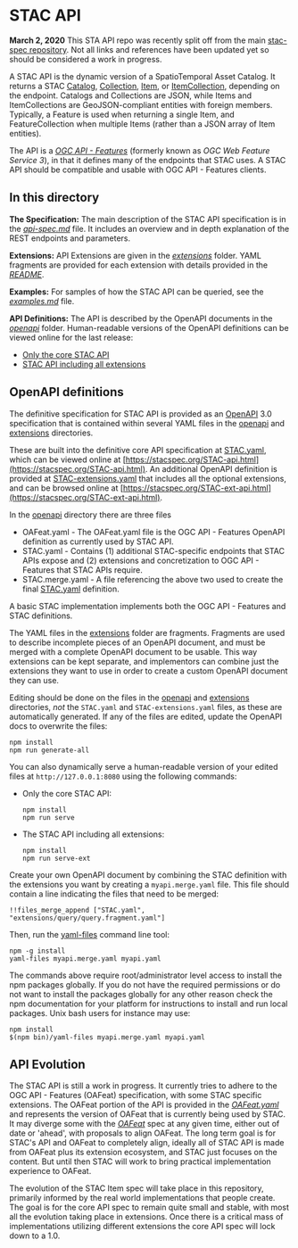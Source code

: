# STAC API

**March 2, 2020** This STA API repo was recently split off from the main [stac-spec repository](https://github.com/radiantearth/stac-spec). Not all links and references have been updated yet so should be considered a work in progress.

A STAC API is the dynamic version of a SpatioTemporal Asset Catalog. It returns a STAC [Catalog](../catalog-spec/catalog-spec.md), [Collection](../collection-spec/collection-spec.md), [Item](../item-spec/item-spec.md), or [ItemCollection](../item-spec/itemcollection-spec.md), depending on the endpoint. Catalogs and Collections are JSON, while Items and ItemCollections are GeoJSON-compliant entities with foreign members.  Typically, a Feature is used when returning a
single Item, and FeatureCollection when multiple Items (rather than a JSON array of Item entities).

The API is a *[OGC API - Features](http://docs.opengeospatial.org/is/17-069r3/17-069r3.html)* (formerly known as *OGC Web Feature Service 3*), in that it defines many of the endpoints that STAC uses. A STAC API should be compatible and usable with OGC API - Features clients.

## In this directory

**The Specification:** The main description of the STAC API specification is in the *[api-spec.md](api-spec.md)* file. It includes an overview and in depth explanation of the REST endpoints and parameters.

**Extensions:** API Extensions are given in the *[extensions](extensions/)* folder. YAML fragments are provided for each extension with details provided in the *[README](extensions/README.md)*.

**Examples:** For samples of how the STAC API can be queried, see the *[examples.md](examples.md)* file.

**API Definitions:** The API is described by the OpenAPI documents in the *[openapi](openapi/)* folder. Human-readable versions of the OpenAPI definitions can be viewed online for the last release:
* [Only the core STAC API](https://stacspec.org/STAC-api.html) 
* [STAC API including all extensions](https://stacspec.org/STAC-ext-api.html)

## OpenAPI definitions

The definitive specification for STAC API is provided as an [OpenAPI](http://openapis.org/) 3.0 specification that is contained within several YAML files in the [openapi](openapi/) and [extensions](extensions/) directories.

These are built into the definitive core API specification at [STAC.yaml](STAC.yaml), which can be viewed online at 
[https://stacspec.org/STAC-api.html](https://stacspec.org/STAC-api.html). An additional OpenAPI definition is provided at 
[STAC-extensions.yaml](STAC-extensions.yaml) that includes all the optional extensions, and can be browsed online at
[https://stacspec.org/STAC-ext-api.html](https://stacspec.org/STAC-ext-api.html).

In the [openapi](openapi/) directory there are three files

- OAFeat.yaml - The OAFeat.yaml file is the OGC API - Features OpenAPI definition as currently used by STAC API.
- STAC.yaml - Contains (1) additional STAC-specific endpoints that STAC APIs expose and (2) extensions and concretization to OGC API - Features that STAC APIs require.
- STAC.merge.yaml - A file referencing the above two used to create the final [STAC.yaml](STAC.yaml) definition.

A basic STAC implementation implements both the OGC API - Features and STAC definitions.

The YAML files in the [extensions](extensions/) folder are fragments. Fragments are used to describe incomplete pieces of an OpenAPI document, and must be merged with a complete OpenAPI document to be usable. This way extensions can be kept separate, and implementors can combine just the extensions they want to use in order to create a custom OpenAPI document they can use.

Editing should be done on the files in the [openapi](openapi/) and [extensions](extensions/) directories, *not* the `STAC.yaml` and `STAC-extensions.yaml` files, as these are automatically generated. If any of the files are edited, update the OpenAPI docs to overwrite the files:

```
npm install
npm run generate-all
```

You can also dynamically serve a human-readable version of your edited files at `http://127.0.0.1:8080` using the following commands:
* Only the core STAC API:
  ```
  npm install
  npm run serve
  ```
* The STAC API including all extensions:
  ```
  npm install
  npm run serve-ext
  ```

Create your own OpenAPI document by combining the STAC definition with the extensions you want by creating a `myapi.merge.yaml` file. This file should contain a line indicating the files that need to be merged:

```
!!files_merge_append ["STAC.yaml", "extensions/query/query.fragment.yaml"]
```

Then, run the [yaml-files](https://www.npmjs.com/package/yaml-files) command line tool:

```
npm -g install
yaml-files myapi.merge.yaml myapi.yaml
```

The commands above require root/administrator level access to install the npm packages globally. If you do not have the required permissions or do not want to install the packages globally for any other reason check the npm documentation for your platform for instructions to install and run local packages. Unix bash users for instance may use:

```
npm install
$(npm bin)/yaml-files myapi.merge.yaml myapi.yaml
```

## API Evolution

The STAC API is still a work in progress. It currently tries to adhere to the OGC API - Features (OAFeat) specification, with some STAC specific extensions.
The OAFeat portion of the API is provided in the *[OAFeat.yaml](openapi/OAFeat.yaml)* and represents the version of OAFeat that is currently being used by STAC.
It may diverge some with the *[OAFeat](https://github.com/opengeospatial/ogcapi-features)* spec at any given time, either out of date or 'ahead', with proposals to align OAFeat.
The long term goal is for STAC's API and OAFeat to completely align, ideally all of STAC API is made from OAFeat plus its extension ecosystem, and STAC just focuses on the content.
But until then STAC will work to bring practical implementation experience to OAFeat. 

The evolution of the STAC Item spec will take place in this repository, primarily informed by the real world implementations that people create. The goal is for the core API spec to remain quite small and stable, with most all the evolution taking place in extensions. Once there is a critical mass of implementations utilizing different extensions the core API spec will lock down to a 1.0.
